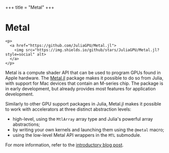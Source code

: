 +++
title = "Metal"
+++

# Metal

~~~
<p>
  <a href="https://github.com/JuliaGPU/Metal.jl">
    <img src="https://img.shields.io/github/stars/JuliaGPU/Metal.jl?style=social" alt>
  </a>
</p>
~~~

Metal is a compute shader API that can be used to program GPUs found in Apple hardware. The
[Metal.jl](https://github.com/JuliaGPU/Metal.jl) package makes it possible to do so from
Julia, with support for Mac devices that contain an M-series chip. The package is in early
development, but already provides most features for application development.

Similarly to other GPU support packages in Julia, Metal.jl makes it possible to work with
accelerators at three distinct abstraction levels:

- high-level, using the `MtlArray` array type and Julia's powerful array abstractions;
- by writing your own kernels and launching them using the `@metal` macro;
- using the low-level Metal API wrappers in the `MTL` submodule.

For more information, refer to the [introductory blog post](/post/2022-06-24-metal/).
